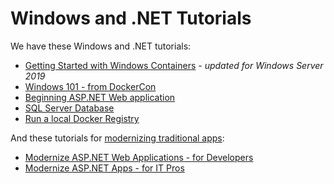 # Windows and .NET Tutorials

We have these Windows and .NET tutorials:

* [Getting Started with Windows Containers](windows-containers/) - *updated for Windows Server 2019*
* [Windows 101 - from DockerCon](../dockercon-us-2017/windows-101)
* [Beginning ASP.NET Web application](aspnet-web/README.md)
* [SQL Server Database](sql-server/README.md)
* [Run a local Docker Registry](registry/README.md)

And these tutorials for [modernizing traditional apps](modernize-traditional-apps/README.md):

* [Modernize ASP.NET Web Applications - for Developers](modernize-traditional-apps/modernize-aspnet/README.md)
* [Modernize ASP.NET Apps - for IT Pros](modernize-traditional-apps/modernize-aspnet-ops/README.md)
